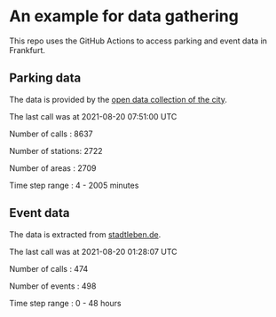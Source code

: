 # An example for data gathering

This repo uses the GitHub Actions to access parking and event data in Frankfurt.

## Parking data
The data is provided by the [open data collection of the city](https://www.offenedaten.frankfurt.de/).

The last call was at 2021-08-20 07:51:00 UTC

Number of calls   : 8637

Number of stations: 2722

Number of areas   : 2709

Time step range   :    4 - 2005 minutes


## Event data
The data is extracted from [stadtleben.de](https://stadtleben.de/frankfurt/).

The last call was at 2021-08-20 01:28:07 UTC

Number of calls   : 474

Number of events  : 498

Time step range   :   0 -  48 hours

